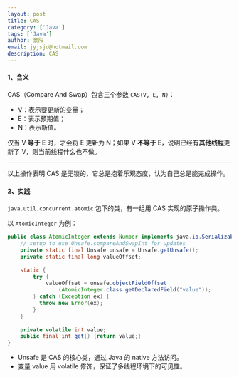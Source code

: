 ```yaml
---
layout: post
title: CAS
category: ['Java']
tags: ['Java']
author: 景阳
email: jyjsjd@hotmail.com
description: CAS
---
```


#### 1、含义
CAS（Compare And Swap）包含三个参数 `CAS(V, E, N)`：
* V：表示要更新的变量；
* E：表示预期值；
* N：表示新值。

仅当 V **等于** E 时，才会将 E 更新为 N；如果 V **不等于** E，说明已经有**其他线程**更新了 V，则当前线程什么也不做。

---

以上操作表明 CAS 是无锁的，它总是抱着乐观态度，认为自己总是能完成操作。

#### 2、实践
`java.util.concurrent.atomic` 包下的类，有一组用 CAS 实现的原子操作类。

以 `AtomicInteger` 为例：

```java
public class AtomicInteger extends Number implements java.io.Serializable {
    // setup to use Unsafe.compareAndSwapInt for updates
    private static final Unsafe unsafe = Unsafe.getUnsafe();
    private static final long valueOffset;
 
    static {
        try {
            valueOffset = unsafe.objectFieldOffset
                (AtomicInteger.class.getDeclaredField("value"));
        } catch (Exception ex) { 
          throw new Error(ex); 
        }
    }
 
    private volatile int value;
    public final int get() {return value;}
}
```

* Unsafe 是 CAS 的核心类，通过 Java 的 native 方法访问。
* 变量 value 用 volatile 修饰，保证了多线程环境下的可见性。
